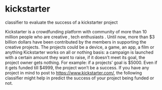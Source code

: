 # kickstarter
classifier to evaluate the success of a kickstarter project


Kickstarter is a crowdfunding platform with community of more than 10 million people who are creative , tech enthusiasts .
Until now, more than $3 billion dollars have been contributed by the members in supporting the creative projects. 
The projects could be a device, a game, an app, a film or anything
Kickstarter works on all or nothing basis:  a campaign is launched with a certain amount they want to raise, if it doesn’t meet its goal, 
the project owner gets nothing. For example: if a projects’ goal is $5000. Even if it gets funded till $4999, the project won’t be a 
success.
If you have any project in mind to post to https://www.kickstarter.com/, the following classifier might help in predict the success of your project 
being funded or not.
